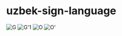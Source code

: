 # uzbek-sign-language
![G](https://user-images.githubusercontent.com/92161283/218790531-9a5f07ac-c249-46f5-8b7c-9c82dfabf68c.PNG) 
![G'1](https://user-images.githubusercontent.com/92161283/218791702-e30199b4-b779-42c1-a82c-a2e016e46e69.PNG)
![O](https://user-images.githubusercontent.com/92161283/218792260-7c2fc4f2-a830-437f-b4e3-5abed1fbe32f.PNG)
![O'](https://user-images.githubusercontent.com/92161283/218792321-cbdf80fe-d2cc-4789-bfd5-ff7e88dedef9.PNG)


